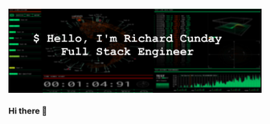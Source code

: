 
[![Richard's GitHub Banner](./assets/gitbanner2.png)](https://www.linkedin.com/in/richardcunday/)

### Hi there 👋

<!--
**rcunday/rcunday** is a ✨ _special_ ✨ repository because its `README.md` (this file) appears on your GitHub profile.

Here are some ideas to get you started with setup:

- 🔭 I’m currently working on ...
- 🌱 I’m currently learning ...
- 👯 I’m looking to collaborate on ...
- 🤔 I’m looking for help with ...
- 💬 Ask me about ...
- 📫 How to reach me: ...
- 😄 Pronouns: ...
- ⚡ Fun fact: ...
- Another Item
-->
